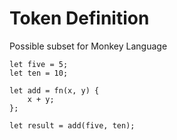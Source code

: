 # Token Definition

Possible subset for Monkey Language
```
let five = 5;
let ten = 10;

let add = fn(x, y) {
    x + y;
};

let result = add(five, ten);
```
